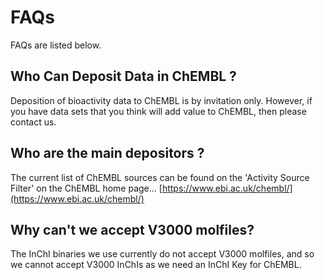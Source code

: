 # FAQs

FAQs are listed below.

## Who Can Deposit Data in ChEMBL ?

Deposition of bioactivity data to ChEMBL is by invitation only. However, if you have data sets that you think will add value to ChEMBL, then please contact us.

## Who are the main depositors ?

The current list of ChEMBL sources can be found on the 'Activity Source Filter' on the ChEMBL home page... [https://www.ebi.ac.uk/chembl/](https://www.ebi.ac.uk/chembl/)

## Why can't we accept V3000 molfiles?

The InChI binaries we use currently do not accept V3000 molfiles, and so we cannot accept V3000 InChIs as we need an InChI Key for ChEMBL.
